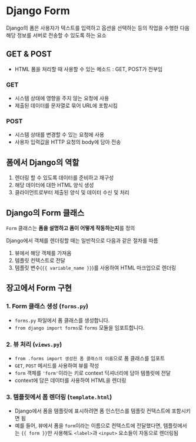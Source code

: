 # Django Form
Django의 폼은 사용자가 텍스트를 입력하고 옵션을 선택하는 등의 작업을 수행한 다음 해당 정보를 서버로 전송할 수 있도록 하는 요소


## GET & POST

- HTML 폼을 처리할 때 사용할 수 있는 메소드 : GET, POST가 전부임

### GET
- 시스템 상태에 영향을 주지 않는 요청에 사용
- 제출된 데이터를 문자열로 묶어 URL에 포함시킴

### POST
- 시스템 상태를 변경할 수 있는 요청에 사용
- 사용자 입력값을 HTTP 요청의 body에 담아 전송



## 폼에서 Django의 역할

1. 렌더링 할 수 있도록 데이터를 준비하고 재구성
2. 해당 데이터에 대한 HTML 양식 생성
3. 클라이언트로부터 제출된 양식 및 데이터 수신 및 처리


## Django의 Form 클래스

`Form` 클래스는 **폼을 설명하고 폼이 어떻게 작동하는지**를 정의

Django에서 객체를 렌더링할 때는 일반적으로 다음과 같은 절차를 따름

1. 뷰에서 해당 객체를 가져옴
2. 템플릿 컨텍스트로 전달
3. 템플릿 변수(`{{ variable_name }}`)를 사용하여 HTML 마크업으로 렌더링



## 장고에서 Form 구현

### 1. Form 클래스 생성 (`forms.py`)

- `forms.py` 파일에서 폼 클래스를 생성합니다.
- `from django import forms`로 `forms` 모듈을 임포트합니다.

### 2. 뷰 처리 (`views.py`)

- `from .forms import 생성한 폼 클래스의 이름`으로 폼 클래스를 임포트
- `GET`, `POST` 메서드를 사용하여 뷰를 작성
- `form` 객체를 `'form'`이라는 키로 context 딕셔너리에 담아 템플릿에 전달
- context에 담은 데이터를 사용하여 HTML을 렌더링

### 3. 템플릿에서 폼 렌더링 (`template.html`)

- Django에서 폼을 템플릿에 표시하려면 폼 인스턴스를 템플릿 컨텍스트에 포함시키면 됨
- 예를 들어, 뷰에서 폼을 `form`이라는 이름으로 컨텍스트에 전달했다면, 템플릿에서는 `{{ form }}`만 사용해도 `<label>`과 `<input>` 요소들이 자동으로 렌더링됨




